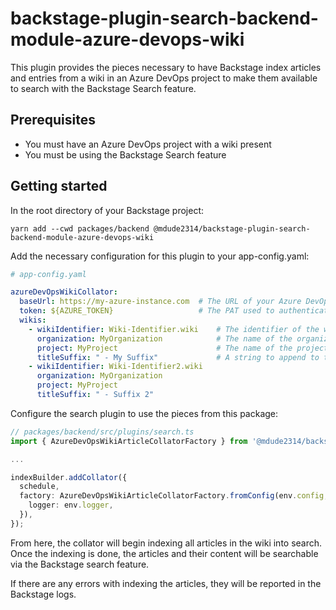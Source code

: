 # backstage-plugin-search-backend-module-azure-devops-wiki

This plugin provides the pieces necessary to have Backstage index articles and entries from a wiki in an Azure DevOps project to make them available to search with the Backstage Search feature.

## Prerequisites

- You must have an Azure DevOps project with a wiki present
- You must be using the Backstage Search feature

## Getting started

In the root directory of your Backstage project:

```console
yarn add --cwd packages/backend @mdude2314/backstage-plugin-search-backend-module-azure-devops-wiki
```

Add the necessary configuration for this plugin to your app-config.yaml:

```yaml
# app-config.yaml

azureDevOpsWikiCollator:
  baseUrl: https://my-azure-instance.com  # The URL of your Azure DevOps instance. Required
  token: ${AZURE_TOKEN}                   # The PAT used to authenticate to the Azure DevOps REST API. Required.
  wikis:
    - wikiIdentifier: Wiki-Identifier.wiki    # The identifier of the wiki. This can be found by looking at the URL of the wiki in ADO. It is typically something like '{nameOfWiki}.wiki'. Required.
      organization: MyOrganization            # The name of the organization the wiki is contained in. Required.
      project: MyProject                      # The name of the project the wiki is contained in. Required.
      titleSuffix: " - My Suffix"             # A string to append to the title of articles to make them easier to identify as search results from the wiki. Optional
    - wikiIdentifier: Wiki-Identifier2.wiki
      organization: MyOrganization
      project: MyProject
      titleSuffix: " - Suffix 2"
```

Configure the search plugin to use the pieces from this package:

```typescript
// packages/backend/src/plugins/search.ts
import { AzureDevOpsWikiArticleCollatorFactory } from '@mdude2314/backstage-plugin-search-backend-module-azure-devops-wiki';

...

indexBuilder.addCollator({
  schedule,
  factory: AzureDevOpsWikiArticleCollatorFactory.fromConfig(env.config, {
    logger: env.logger,
  }),
});
```

From here, the collator will begin indexing all articles in the wiki into search. Once the indexing is done, the articles and their content will be searchable via the Backstage search feature.

If there are any errors with indexing the articles, they will be reported in the Backstage logs.